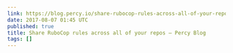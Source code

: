 ```yaml
---
link: https://blog.percy.io/share-rubocop-rules-across-all-of-your-repos-f3281fbd71f8
date: 2017-08-07 01:45 UTC
published: true
title: Share RuboCop rules across all of your repos – Percy Blog
tags: []
---
```



